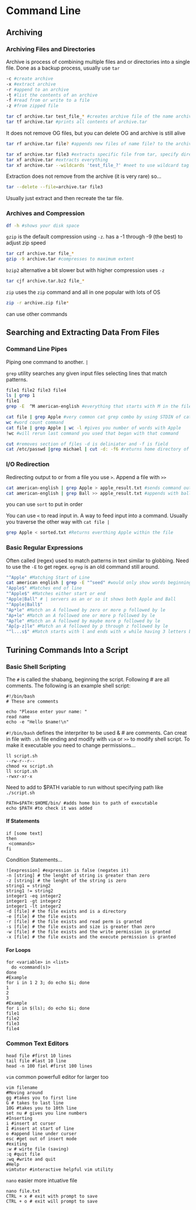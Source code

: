 # Command Line
## Archiving
### Archiving Files and Directories
Archive is process of combining multiple files and or directories into a single file. Done as a backup process, usually use `tar`

~~~bash
-c #create archive 
-x #extract archive
-r #append to an archive
-t #list the contents of an archive
-f #read from or write to a file
-z #from zipped file
~~~

~~~bash
tar cf archive.tar test_file_* #creates archive file of the name archive.tar of all name test_file_*
tar tf archive.tar #prints all contents of archive.tar
~~~
It does not remove OG files, but you can delete OG and archive is still alive
~~~bash
tar rf archive.tar file? #appends new files of name file? to the archive
~~~
~~~bash
tar xf archive.tar file3 #extracts specific file from tar, specify directory if within one in the tar
tar xf archive.tar #extracts everything
tar xf archive.tar --wildcards 'test_file_?' #neet to use wildcard tag to use globbing on extraction
~~~
Extraction does not remove from the archive (it is very rare) so...
~~~bash
tar --delete --file=archive.tar file3
~~~
Usually just extract and then recreate the tar file.
### Archives and Compression 
~~~bash
df -h #shows your disk space
~~~
`gzip` is the default compression using `-z`. has a -1 through -9 (the best) to adjust zip speed
~~~bash
tar czf archive.tar file_*
gzip -9 archive.tar #compresses to maximum extent
~~~
`bzip2` alternative a bit slower but with higher compression uses `-z`
~~~bash
tar cjf archive.tar.bz2 file_*
~~~
`zip` uses the `zip` command and all in one popular with lots of OS
~~~bash
zip -r archive.zip file*
~~~
can use other commands

## Searching and Extracting Data From Files
### Command Line Pipes
Piping one command to another. `|`

`grep` utility searches any given input files selecting lines that match patterns. 

~~~bash
file1 file2 file3 file4
ls | grep 1
file1
grep -E  ^M american-english #everything that starts with M in the file -E is for expression search
~~~
~~~bash
cat file | grep Apple #very common cat grep combo by using STDIN of cat
wc #word count command
cat file | grep Apple | wc -l #gives you number of words with Apple
!wc #will rerun last command you used that began with that command
~~~
~~~bash
cut #removes section of files -d is deliniator and -f is field
cat /etc/passwd |grep michael | cut -d: -f6 #returns home directory of user
~~~

### I/O Redirection
Redirecting output to or from a file you use `>`. Append a file with `>>`
~~~bash
cat american-english | grep Apple > apple_result.txt #sends command output to file
cat american-english | grep Ball >> apple_result.txt #appends with ball results
~~~
you can use `sort` to put in order 

You can use `<` to read input in. A way to feed input into a command. Usually you traverse the other way with `cat file |`
~~~bash
grep Apple < sorted.txt #Returns everthing Apple within the file
~~~

### Basic Regular Expressions
Often called (regex) used to match patterns in text similar to globbing. Need to use the `-E` to get regex. `egrep` is an old command still around.
~~~bash
"^Apple" #Matching Start of Line
cat american english | grep -E "^seed" #would only show words beginning with seed in the dictionary
"Apple$" #Matches end of line
"^Apple$" #Matches either start or end
"Apple|Ball" # | servers as an or so it shows both Apple and Ball
"^Apple|Ball$"
"Ap*le" #Match an A followed by zero or more p followed by le
"Ap+le" #Match an A followed one or more p followed by le
"Ap?le" #Match an A followed by maybe more p followed by le
"Ap[p-z]le" #Match an A followed by p through z followed by le
"^l...s$" #Match starts with l and ends with x while having 3 letters between
~~~

## Turining Commands Into a Script
### Basic Shell Scripting
The `#` is called the shabang, beginning the script. Following # are all comments. The following is an example shell script:
~~~shell
#!/bin/bash
# These are comments

echo "Please enter your name: "
read name
echo -e "Hello $name!\n"
~~~

`#!/bin/bash` defines the interpriter to be used & # are comments. Can creat in file with `.sh` file ending and modify with `vim` or `>>` to modify shell script. To make it executable you need to change permissions...
~~~shell
ll script.sh
--rw-r--r--
chmod +x script.sh
ll script.sh
-rwxr-xr-x
~~~
Need to add to $PATH variable to run without specifying path like `./script.sh`

~~~shell
PATH=$PATH:$HOME/bin/ #adds home bin to path of executable
echo $PATH #to check it was added
~~~

#### If Statements
~~~shell
if [some text]
then
 <commands>
fi
~~~
Condition Statements...
~~~shell
![expression] #expression is false (negates it)
-n [string] # the lenght of string is greater than zero
-z [string] # the lenght of the string is zero
string1 = string2
string1 != string2
integer1 -eq integer2
integer1 -gt integer2
integer1 -lt integer2
-d [file] # the file exists and is a directory
-e [file] # the file exists
-r [file] # the file exists and read perm is granted
-s [file] # the file exists and size is greater than zero
-w [file] # the file exists and the write permission is granted
-x [file] # the file exists and the execute permission is granted
~~~

#### For Loops

~~~shell
for <variable> in <list>
  do <command(s)>
done
#Example
for i in 1 2 3; do echo $i; done
1
2
3
#Example
for i in $(ls); do echo $i; done
file1
file2
file3
file4
~~~
### Common Text Editors


~~~shell
head file #first 10 lines
tail file #last 10 line
head -n 100 fiel #first 100 lines
~~~
`vim` common powerfull editor for larger too

~~~shell
vim filename
#Moving around
gg #takes you to first line
G # takes to last line
10G #takes you to 10th line
set nu # gives you line numbers
#Inserting
i #insert at curser
I #insert at start of line
o #append line under curser
esc #get out of insert mode
#exiting
:w # wirte file (saving)
:q #quit file
:wq #write and quit
#Help
vimtutor #interactive helpful vim utility
~~~

`nano` easier more intuative file
~~~shell
nano file.txt
CTRL + x # exit with prompt to save
CTRL + o # exit will prompt to save
